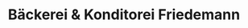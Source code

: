 ---
title: "Bäckerei & Konditorei Friedemann"
url: /leipzig/baeckerei-und-konditorei-friedemann/
shop: Bäckerei
---